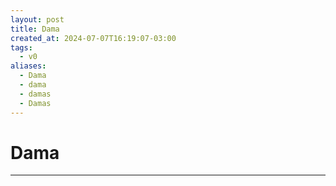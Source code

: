 ```yaml
---
layout: post
title: Dama
created_at: 2024-07-07T16:19:07-03:00
tags:
  - v0
aliases:
  - Dama
  - dama
  - damas
  - Damas
---
```

# Dama
----

